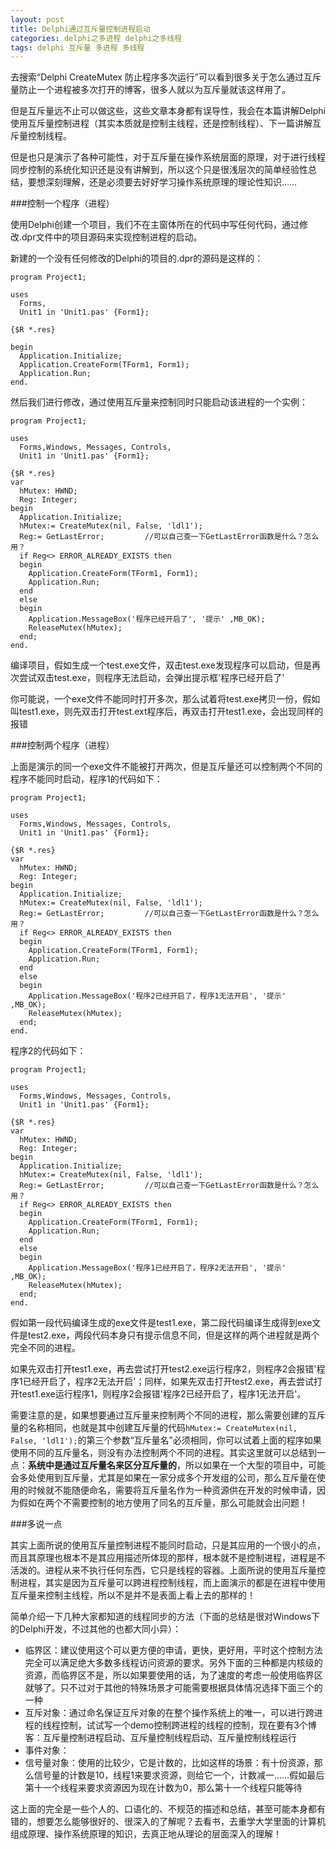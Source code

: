 ```yaml
---
layout: post
title: Delphi通过互斥量控制进程启动
categories: delphi之多进程 delphi之多线程
tags: delphi 互斥量 多进程 多线程
---
```


去搜索“Delphi CreateMutex 防止程序多次运行”可以看到很多关于怎么通过互斥量防止一个进程被多次打开的博客，很多人就以为互斥量就该这样用了。

但是互斥量远不止可以做这些，这些文章本身都有误导性，我会在本篇讲解Delphi使用互斥量控制进程（其实本质就是控制主线程，还是控制线程）、下一篇讲解互斥量控制线程。

但是也只是演示了各种可能性，对于互斥量在操作系统层面的原理，对于进行线程同步控制的系统化知识还是没有讲解到，所以这个只是很浅层次的简单经验性总结，要想深刻理解，还是必须要去好好学习操作系统原理的理论性知识……

###控制一个程序（进程）

使用Delphi创建一个项目，我们不在主窗体所在的代码中写任何代码，通过修改.dpr文件中的项目源码来实现控制进程的启动。

新建的一个没有任何修改的Delphi的项目的.dpr的源码是这样的：

```
program Project1;

uses
  Forms,
  Unit1 in 'Unit1.pas' {Form1};

{$R *.res}

begin
  Application.Initialize;
  Application.CreateForm(TForm1, Form1);
  Application.Run;
end.
```

然后我们进行修改，通过使用互斥量来控制同时只能启动该进程的一个实例：

```
program Project1;

uses
  Forms,Windows, Messages, Controls,
  Unit1 in 'Unit1.pas' {Form1};

{$R *.res}
var
  hMutex: HWND;
  Reg: Integer;
begin
  Application.Initialize;
  hMutex:= CreateMutex(nil, False, 'ldl1');
  Reg:= GetLastError;         //可以自己查一下GetLastError函数是什么？怎么用？
  if Reg<> ERROR_ALREADY_EXISTS then
  begin
    Application.CreateForm(TForm1, Form1);
    Application.Run;
  end
  else
  begin
    Application.MessageBox('程序已经开启了', '提示' ,MB_OK);
    ReleaseMutex(hMutex);
  end;
end.
```

编译项目，假如生成一个test.exe文件，双击test.exe发现程序可以启动，但是再次尝试双击test.exe，则程序无法启动，会弹出提示框'程序已经开启了'

你可能说，一个exe文件不能同时打开多次，那么试着将test.exe拷贝一份，假如叫test1.exe，则先双击打开test.ext程序后，再双击打开test1.exe，会出现同样的报错

###控制两个程序（进程）

上面是演示的同一个exe文件不能被打开两次，但是互斥量还可以控制两个不同的程序不能同时启动，程序1的代码如下：

```
program Project1;

uses
  Forms,Windows, Messages, Controls,
  Unit1 in 'Unit1.pas' {Form1};

{$R *.res}
var
  hMutex: HWND;
  Reg: Integer;
begin
  Application.Initialize;
  hMutex:= CreateMutex(nil, False, 'ldl1');
  Reg:= GetLastError;         //可以自己查一下GetLastError函数是什么？怎么用？
  if Reg<> ERROR_ALREADY_EXISTS then
  begin
    Application.CreateForm(TForm1, Form1);
    Application.Run;
  end
  else
  begin
    Application.MessageBox('程序2已经开启了，程序1无法开启', '提示' ,MB_OK);
    ReleaseMutex(hMutex);
  end;
end.
```

程序2的代码如下：

```
program Project1;

uses
  Forms,Windows, Messages, Controls,
  Unit1 in 'Unit1.pas' {Form1};

{$R *.res}
var
  hMutex: HWND;
  Reg: Integer;
begin
  Application.Initialize;
  hMutex:= CreateMutex(nil, False, 'ldl1');
  Reg:= GetLastError;         //可以自己查一下GetLastError函数是什么？怎么用？
  if Reg<> ERROR_ALREADY_EXISTS then
  begin
    Application.CreateForm(TForm1, Form1);
    Application.Run;
  end
  else
  begin
    Application.MessageBox('程序1已经开启了，程序2无法开启', '提示' ,MB_OK);
    ReleaseMutex(hMutex);
  end;
end.
```

假如第一段代码编译生成的exe文件是test1.exe，第二段代码编译生成得到exe文件是test2.exe，两段代码本身只有提示信息不同，但是这样的两个进程就是两个完全不同的进程。

如果先双击打开test1.exe，再去尝试打开test2.exe运行程序2，则程序2会报错'程序1已经开启了，程序2无法开启'；同样，如果先双击打开test2.exe，再去尝试打开test1.exe运行程序1，则程序2会报错'程序2已经开启了，程序1无法开启'。

需要注意的是，如果想要通过互斥量来控制两个不同的进程，那么需要创建的互斥量的名称相同，也就是其中创建互斥量的代码`hMutex:= CreateMutex(nil, False, 'ldl1');`的第三个参数“互斥量名”必须相同，你可以试着上面的程序如果使用不同的互斥量名，则没有办法控制两个不同的进程。其实这里就可以总结到一点：**系统中是通过互斥量名来区分互斥量的**，所以如果在一个大型的项目中，可能会多处使用到互斥量，尤其是如果在一家分成多个开发组的公司，那么互斥量在使用的时候就不能随便命名，需要将互斥量名作为一种资源供在开发的时候申请，因为假如在两个不需要控制的地方使用了同名的互斥量，那么可能就会出问题！

###多说一点

其实上面所说的使用互斥量控制进程不能同时启动，只是其应用的一个很小的点，而且其原理也根本不是其应用描述所体现的那样，根本就不是控制进程，进程是不活泼的。进程从来不执行任何东西，它只是线程的容器。上面所说的使用互斥量控制进程，其实是因为互斥量可以跨进程控制线程，而上面演示的都是在进程中使用互斥量来控制主线程，所以不是并不是表面上看上去的那样的！

简单介绍一下几种大家都知道的线程同步的方法（下面的总结是很对Windows下的Delphi开发，不过其他的也都大同小异）：

* 临界区：建议使用这个可以更方便的申请，更快，更好用，平时这个控制方法完全可以满足绝大多数多线程访问资源的要求。另外下面的三种都是内核级的资源，而临界区不是，所以如果要使用的话，为了速度的考虑一般使用临界区就够了。只不过对于其他的特殊场景才可能需要根据具体情况选择下面三个的一种
* 互斥对象：通过命名保证互斥对象的在整个操作系统上的唯一，可以进行跨进程的线程控制，试试写一个demo控制跨进程的线程的控制，现在要有3个博客：互斥量控制进程启动、互斥量控制线程启动、互斥量控制线程运行
* 事件对象：
* 信号量对象：使用的比较少，它是计数的，比如这样的场景：有十份资源，那么信号量的计数是10，线程1来要求资源，则给它一个，计数减一……假如最后第十一个线程来要求资源因为现在计数为0，那么第十一个线程只能等待

这上面的完全是一些个人的、口语化的、不规范的描述和总结，甚至可能本身都有错的，想要怎么能够很好的、很深入的了解呢？去看书，去重学大学里面的计算机组成原理、操作系统原理的知识，去真正地从理论的层面深入的理解！
